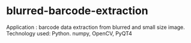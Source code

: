 # blurred-barcode-extraction
Application :
barcode data extraction from blurred and small size image.
Technology used:
Python. numpy, OpenCV, PyQT4
